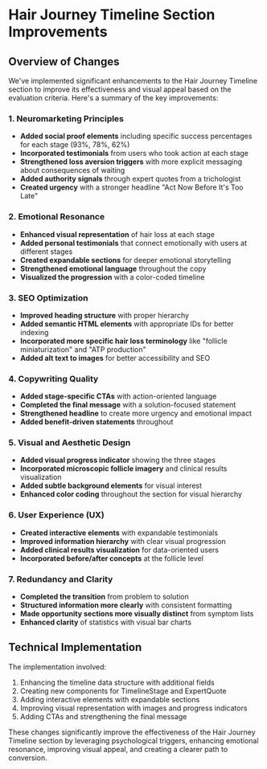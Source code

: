 # Hair Journey Timeline Section Improvements

## Overview of Changes

We've implemented significant enhancements to the Hair Journey Timeline section to improve its effectiveness and visual appeal based on the evaluation criteria. Here's a summary of the key improvements:

### 1. Neuromarketing Principles

- **Added social proof elements** including specific success percentages for each stage (93%, 78%, 62%)
- **Incorporated testimonials** from users who took action at each stage
- **Strengthened loss aversion triggers** with more explicit messaging about consequences of waiting
- **Added authority signals** through expert quotes from a trichologist
- **Created urgency** with a stronger headline "Act Now Before It's Too Late"

### 2. Emotional Resonance

- **Enhanced visual representation** of hair loss at each stage
- **Added personal testimonials** that connect emotionally with users at different stages
- **Created expandable sections** for deeper emotional storytelling
- **Strengthened emotional language** throughout the copy
- **Visualized the progression** with a color-coded timeline

### 3. SEO Optimization

- **Improved heading structure** with proper hierarchy
- **Added semantic HTML elements** with appropriate IDs for better indexing
- **Incorporated more specific hair loss terminology** like "follicle miniaturization" and "ATP production"
- **Added alt text to images** for better accessibility and SEO

### 4. Copywriting Quality

- **Added stage-specific CTAs** with action-oriented language
- **Completed the final message** with a solution-focused statement
- **Strengthened headline** to create more urgency and emotional impact
- **Added benefit-driven statements** throughout

### 5. Visual and Aesthetic Design

- **Added visual progress indicator** showing the three stages
- **Incorporated microscopic follicle imagery** and clinical results visualization
- **Added subtle background elements** for visual interest
- **Enhanced color coding** throughout the section for visual hierarchy

### 6. User Experience (UX)

- **Created interactive elements** with expandable testimonials
- **Improved information hierarchy** with clear visual progression
- **Added clinical results visualization** for data-oriented users
- **Incorporated before/after concepts** at the follicle level

### 7. Redundancy and Clarity

- **Completed the transition** from problem to solution
- **Structured information more clearly** with consistent formatting
- **Made opportunity sections more visually distinct** from symptom lists
- **Enhanced clarity** of statistics with visual bar charts

## Technical Implementation

The implementation involved:

1. Enhancing the timeline data structure with additional fields
2. Creating new components for TimelineStage and ExpertQuote
3. Adding interactive elements with expandable sections
4. Improving visual representation with images and progress indicators
5. Adding CTAs and strengthening the final message

These changes significantly improve the effectiveness of the Hair Journey Timeline section by leveraging psychological triggers, enhancing emotional resonance, improving visual appeal, and creating a clearer path to conversion. 
